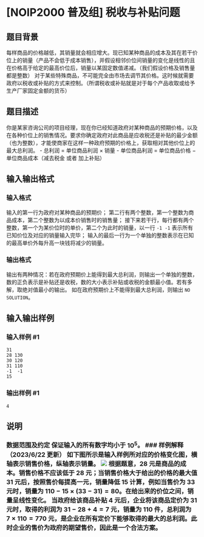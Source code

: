 # [NOIP2000 普及组] 税收与补贴问题

## 题目背景

每样商品的价格越低，其销量就会相应增大。现已知某种商品的成本及其在若干价位上的销量（产品不会低于成本销售），并假设相邻价位间销量的变化是线性的且在价格高于给定的最高价位后，销量以某固定数值递减。（我们假设价格及销售量都是整数）
对于某些特殊商品，不可能完全由市场去调节其价格。这时候就需要政府以税收或补贴的方式来控制。（所谓税收或补贴就是对于每个产品收取或给予生产厂家固定金额的货币）

## 题目描述

你是某家咨询公司的项目经理，现在你已经知道政府对某种商品的预期价格，以及在各种价位上的销售情况。要求你确定政府对此商品是应收税还是补贴的最少金额（也为整数），才能使商家在这样一种政府预期的价格上，获取相对其他价位上的最大总利润。
\- 总利润 $=$ 单位商品利润 $\times$ 销量 \- 单位商品利润 $=$ 单位商品价格 $-$ 单位商品成本（减去税金 或者 加上补贴）

## 输入输出格式

### 输入格式

  

输入的第一行为政府对某种商品的预期价； 第二行有两个整数，第一个整数为商品成本，第二个整数为以成本价销售时的销售量；
接下来若干行，每行都有两个整数，第一个为某价位时的单价，第二个为此时的销量，以一行 `-1 -1` 表示所有已知价位及对应的销量输入完毕；
输入的最后一行为一个单独的整数表示在已知的最高单价外每升高一块钱将减少的销量。

### 输出格式

  

输出有两种情况：若在政府预期价上能得到最大总利润，则输出一个单独的整数，数的正负表示是补贴还是收税，数的大小表示补贴或收税的金额最小值。若有多解，取绝对值最小的输出。
如在政府预期价上不能得到最大总利润，则输出 `NO SOLUTION`。

## 输入输出样例

### 输入样例 #1

    
    
    31
    28 130
    30 120
    31 110
    -1  -1
    15

### 输出样例 #1

    
    
    4
    

## 说明

### 数据范围及约定 保证输入的所有数字均小于 $10^5$。 ### 样例解释（2023/6/22 更新） 如下图所示是输入样例所对应的价格变化图，横轴表示销售价格，纵轴表示销量。 ![](https://cdn.luogu.com.cn/upload/image_hosting/id6jzjl4.png) 根据题意，$28$ 元是商品的成本。销售价格不应该低于 $28$ 元；当销售价格大于给出的价格的最大值 $31$ 元后，按照售价每提高一元，销量降低 $15$ 计算，例如当售价为 $33$ 元时，销量为 $110-15\times (33-31)=80$。在给出来的价位之间，销量呈线性变化。 当政府给该商品补贴 $4$ 元后，企业将该商品定价为 $31$ 元时，取得的利润为 $31-28+4=7$ 元，销量为 $110$ 件，总利润为 $7\times 110=770$ 元，是企业在所有定价下能够取得的最大的总利润。此时企业的售价为政府的期望售价，因此是一个合法方案。

